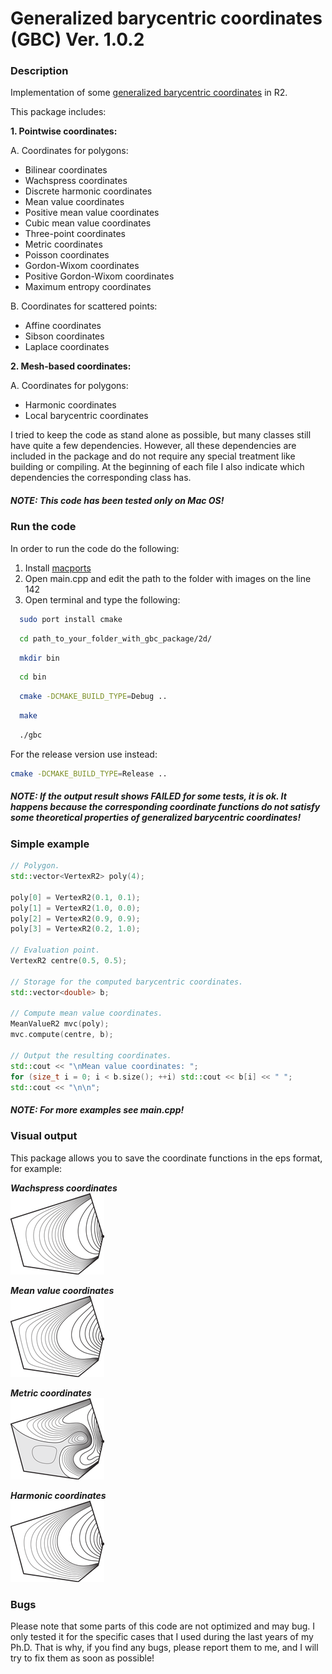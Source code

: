 # Generalized barycentric coordinates (GBC) Ver. 1.0.2

### Description

Implementation of some [generalized barycentric coordinates](http://www.inf.usi.ch/hormann/barycentric/index.html) in R2.

This package includes:

__1. Pointwise coordinates:__

A. Coordinates for polygons:
  * Bilinear coordinates
  * Wachspress coordinates
  * Discrete harmonic coordinates
  * Mean value coordinates
  * Positive mean value coordinates
  * Cubic mean value coordinates
  * Three-point coordinates
  * Metric coordinates
  * Poisson coordinates
  * Gordon-Wixom coordinates
  * Positive Gordon-Wixom coordinates
  * Maximum entropy coordinates
    
B. Coordinates for scattered points:
  * Affine coordinates
  * Sibson coordinates
  * Laplace coordinates

__2. Mesh-based coordinates:__

A. Coordinates for polygons:
  * Harmonic coordinates
  * Local barycentric coordinates

I tried to keep the code as stand alone as possible, but many classes still have quite a few dependencies. However, all these dependencies are included in the package and do not require any special treatment like building or compiling. At the beginning of each file I also indicate which dependencies the corresponding class has.

##### NOTE: This code has been tested only on Mac OS!

### Run the code

In order to run the code do the following:

1. Install [macports](https://www.macports.org/install.php)
2. Open main.cpp and edit the path to the folder with images on the line 142
3. Open terminal and type the following:

```bash
  sudo port install cmake
```
```bash
  cd path_to_your_folder_with_gbc_package/2d/
```
```bash
  mkdir bin
```
```bash
  cd bin
```
```bash
  cmake -DCMAKE_BUILD_TYPE=Debug ..
```
```bash
  make
```
```bash
  ./gbc
```

For the release version use instead: 

```bash
cmake -DCMAKE_BUILD_TYPE=Release ..
```

##### NOTE: If the output result shows FAILED for some tests, it is ok. It happens because the corresponding coordinate functions do not satisfy some theoretical properties of generalized barycentric coordinates!

### Simple example

```C++
// Polygon.
std::vector<VertexR2> poly(4);

poly[0] = VertexR2(0.1, 0.1);
poly[1] = VertexR2(1.0, 0.0);
poly[2] = VertexR2(0.9, 0.9);
poly[3] = VertexR2(0.2, 1.0);

// Evaluation point.
VertexR2 centre(0.5, 0.5);

// Storage for the computed barycentric coordinates.
std::vector<double> b;

// Compute mean value coordinates.
MeanValueR2 mvc(poly);
mvc.compute(centre, b);

// Output the resulting coordinates.
std::cout << "\nMean value coordinates: ";
for (size_t i = 0; i < b.size(); ++i) std::cout << b[i] << " ";
std::cout << "\n\n";
```

##### NOTE: For more examples see main.cpp!

### Visual output

This package allows you to save the coordinate functions in the eps format, for example:

**_Wachspress coordinates_**  
![Wachspress coordinates](2d/examples/WachspressR2.png)

**_Mean value coordinates_**  
![Mean value coordinates](2d/examples/MeanValueR2.png)

**_Metric coordinates_**  
![Metric coordinates](2d/examples/MetricR2.png)

**_Harmonic coordinates_**  
![Harmonic coordinates](2d/examples/HarmonicR2.png)

### Bugs

Please note that some parts of this code are not optimized and may bug. I only tested it for the specific cases that I used during the last years of my Ph.D. That is why, if you find any bugs, please report them to me, and I will try to fix them as soon as possible!
